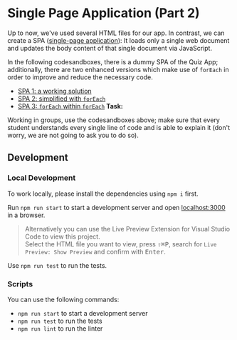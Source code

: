# Single Page Application (Part 2)

Up to now, we've used several HTML files for our app. In contrast, we can create a SPA
([single-page application](https://developer.mozilla.org/en-US/docs/Glossary/SPA)): It loads only a
single web document and updates the body content of that single document via JavaScript.

In the following codesandboxes, there is a dummy SPA of the Quiz App; additionally, there are two
enhanced versions which make use of `forEach` in order to improve and reduce the necessary code.

- [SPA 1: a working solution](https://codesandbox.io/s/github/spiced-academy/fs-web-exercises/tree/main/sessions/js-array-methods/spa-1?file=/README.md)
- [SPA 2: simplified with `forEach`](https://codesandbox.io/s/github/spiced-academy/fs-web-exercises/tree/main/sessions/js-array-methods/spa-2?file=/README.md)
- [SPA 3: `forEach` within `forEach`](https://codesandbox.io/s/github/spiced-academy/fs-web-exercises/tree/main/sessions/js-array-methods/spa-3?file=/README.md)
  **Task:**

Working in groups, use the codesandboxes above; make sure that every student understands every
single line of code and is able to explain it (don't worry, we are not going to ask you to do so).

## Development

### Local Development

To work locally, please install the dependencies using `npm i` first.

Run `npm run start` to start a development server and open [localhost:3000](http://localhost:3000) in a browser.

> Alternatively you can use the Live Preview Extension for Visual Studio Code to view this project.  
> Select the HTML file you want to view, press <kbd>⇧</kbd><kbd>⌘</kbd><kbd>P</kbd>, search for `Live Preview: Show Preview` and confirm with <kbd>Enter</kbd>.

Use `npm run test` to run the tests.

### Scripts

You can use the following commands:

- `npm run start` to start a development server
- `npm run test` to run the tests
- `npm run lint` to run the linter

